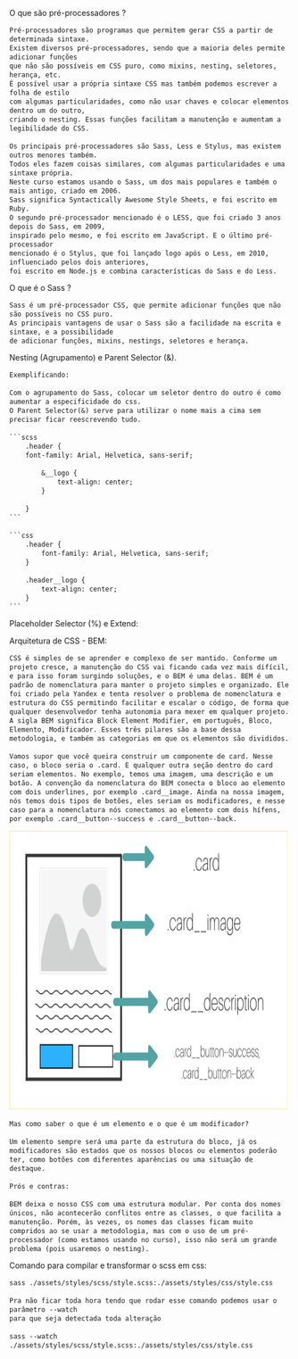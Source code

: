 O que são pré-processadores ?

    Pré-processadores são programas que permitem gerar CSS a partir de determinada sintaxe.
    Existem diversos pré-processadores, sendo que a maioria deles permite adicionar funções
    que não são possíveis em CSS puro, como mixins, nesting, seletores, herança, etc.
    É possível usar a própria sintaxe CSS mas também podemos escrever a folha de estilo
    com algumas particularidades, como não usar chaves e colocar elementos dentro um do outro,
    criando o nesting. Essas funções facilitam a manutenção e aumentam a legibilidade do CSS.

    Os principais pré-processadores são Sass, Less e Stylus, mas existem outros menores também.
    Todos eles fazem coisas similares, com algumas particularidades e uma sintaxe própria.
    Neste curso estamos usando o Sass, um dos mais populares e também o mais antigo, criado em 2006.
    Sass significa Syntactically Awesome Style Sheets, e foi escrito em Ruby.
    O segundo pré-processador mencionado é o LESS, que foi criado 3 anos depois do Sass, em 2009,
    inspirado pelo mesmo, e foi escrito em JavaScript. E o último pré-processador
    mencionado é o Stylus, que foi lançado logo após o Less, em 2010, influenciado pelos dois anteriores,
    foi escrito em Node.js e combina características do Sass e do Less.

O que é o Sass ?

    Sass é um pré-processador CSS, que permite adicionar funções que não são possíveis no CSS puro.
    As principais vantagens de usar o Sass são a facilidade na escrita e sintaxe, e a possibilidade
    de adicionar funções, mixins, nestings, seletores e herança.

Nesting (Agrupamento) e Parent Selector (&).

    Exemplificando:

    Com o agrupamento do Sass, colocar um seletor dentro do outro é como aumentar a especificidade do css.
    O Parent Selector(&) serve para utilizar o nome mais a cima sem precisar ficar reescrevendo tudo.

    ```scss
        .header {
        font-family: Arial, Helvetica, sans-serif;

            &__logo {
                text-align: center;
            }

        }
    ```

    ```css
        .header {
            font-family: Arial, Helvetica, sans-serif;
        }
                
        .header__logo {
            text-align: center;
        }
    ```

Placeholder Selector (%) e Extend: 

Arquitetura de CSS - BEM:

    CSS é simples de se aprender e complexo de ser mantido. Conforme um projeto cresce, a manutenção do CSS vai ficando cada vez mais difícil, e para isso foram surgindo soluções, e o BEM é uma delas. BEM é um padrão de nomenclatura para manter o projeto simples e organizado. Ele foi criado pela Yandex e tenta resolver o problema de nomenclatura e estrutura do CSS permitindo facilitar e escalar o código, de forma que qualquer desenvolvedor tenha autonomia para mexer em qualquer projeto. A sigla BEM significa Block Element Modifier, em português, Bloco, Elemento, Modificador. Esses três pilares são a base dessa metodologia, e também as categorias em que os elementos são divididos.

    Vamos supor que você queira construir um componente de card. Nesse caso, o bloco seria o .card. E qualquer outra seção dentro do card seriam elementos. No exemplo, temos uma imagem, uma descrição e um botão. A convenção da nomenclatura do BEM conecta o bloco ao elemento com dois underlines, por exemplo .card__image. Ainda na nossa imagem, nós temos dois tipos de botões, eles seriam os modificadores, e nesse caso para a nomenclatura nós conectamos ao elemento com dois hífens, por exemplo .card__button--success e .card__button--back.

<img src="./imgs/BEM-example.png" width="500px" height="500px" style="margin: auto; " /> 

    Mas como saber o que é um elemento e o que é um modificador?

    Um elemento sempre será uma parte da estrutura do bloco, já os modificadores são estados que os nossos blocos ou elementos poderão ter, como botões com diferentes aparências ou uma situação de destaque.

    Prós e contras:

    BEM deixa o nosso CSS com uma estrutura modular. Por conta dos nomes únicos, não acontecerão conflitos entre as classes, o que facilita a manutenção. Porém, às vezes, os nomes das classes ficam muito compridos ao se usar a metodologia, mas com o uso de um pré-processador (como estamos usando no curso), isso não será um grande problema (pois usaremos o nesting).

Comando para compilar e transformar o scss em css:

    sass ./assets/styles/scss/style.scss:./assets/styles/css/style.css

    Pra não ficar toda hora tendo que rodar esse comando podemos usar o parâmetro --watch
    para que seja detectada toda alteração

    sass --watch ./assets/styles/scss/style.scss:./assets/styles/css/style.css
